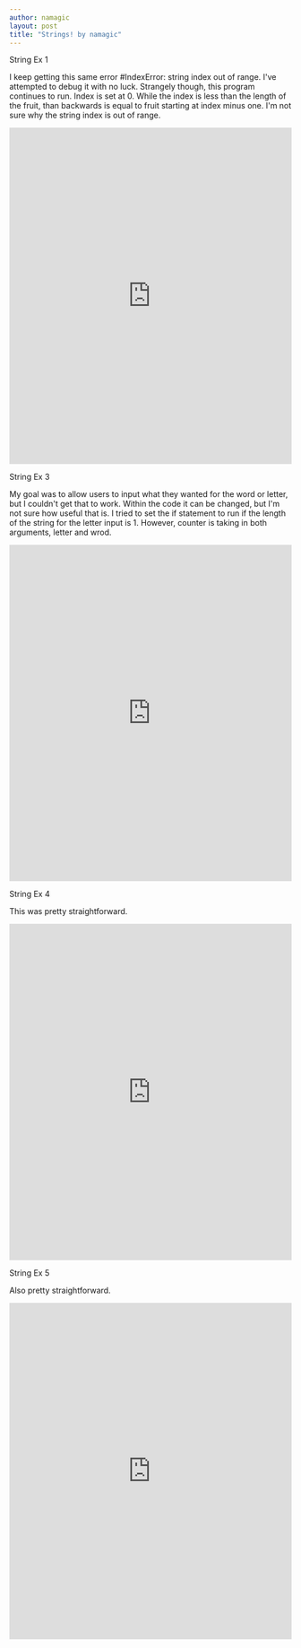 ```yaml
---
author: namagic
layout: post
title: "Strings! by namagic"
---
```


String Ex 1

I keep getting this same error #IndexError: string index out of range. I've attempted to debug it with no luck. Strangely though, this program continues to run.  Index is set at 0. While the index is less than the length of the fruit, than backwards is equal to fruit starting at index minus one. I'm not sure why the string index is out of range.

<iframe src="https://trinket.io/embed/python/108e380cff" width="100%" height="600" frameborder="0" marginwidth="0" marginheight="0" allowfullscreen></iframe>

String Ex 3

My goal was to allow users to input what they wanted for the word or letter, but I couldn't get that to work. Within the code it can be changed, but I'm not sure how useful that is. I tried to set the if statement to run if the length of the string for the letter input is 1. However, counter is taking in both arguments, letter and wrod.

<iframe src="https://trinket.io/embed/python/b55001424e" width="100%" height="600" frameborder="0" marginwidth="0" marginheight="0" allowfullscreen></iframe>

String Ex 4

This was pretty straightforward.

<iframe src="https://trinket.io/embed/python/f464ce9464" width="100%" height="600" frameborder="0" marginwidth="0" marginheight="0" allowfullscreen></iframe>

String Ex 5

Also pretty straightforward.

<iframe src="https://trinket.io/embed/python/4e9bebf46e" width="100%" height="600" frameborder="0" marginwidth="0" marginheight="0" allowfullscreen></iframe>
